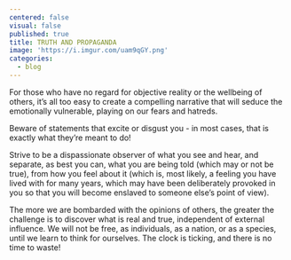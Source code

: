 ```yaml
---
centered: false
visual: false
published: true
title: TRUTH AND PROPAGANDA
image: 'https://i.imgur.com/uam9qGY.png'
categories:
  - blog
---
```

For those who have no regard for objective reality or the wellbeing of others, it’s all too easy to create a compelling narrative that will seduce the emotionally vulnerable, playing on our fears and hatreds. 

Beware of statements that excite or disgust you - in most cases, that is exactly what they’re meant to do!

Strive to be a dispassionate observer of what you see and hear, and separate, as best you can, what you are being told (which may or not be true), from how you feel about it (which is, most likely, a feeling you have lived with for many years, which may have been deliberately provoked in you so that you will become enslaved to someone else’s point of view).

The more we are bombarded with the opinions of others, the greater the challenge is to discover what is real and true, independent of external influence. We will not be free, as individuals, as a nation, or as a species, until we learn to think for ourselves. The clock is ticking, and there is no time to waste!
